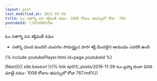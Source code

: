 ```yaml
---
layout: post
last_modified_at: 2021-03-30
title: ఓం సతాగ్ని పస శక్తిమతే నమః- 1008 రోజుల తపస్సులో రోజు  768
youtubeId: lj9tmQNUzDw
---
```

 
 
 ఓం సతాగ్ని పస శక్తిమతే నమః  
 
 -  సతగ్ని (వంద మందిని చంపగల సామర్థ్యం) పాసా శక్తి మొదలైన ఆయుధం ఎవరికి ఉంది 
 
  
 
  
 
 
 
 
 
 


{% include youtubePlayer.html id=page.youtubeId %}
 
[Next]({{ site.baseurl }}{% link  split1/_posts/2016-11-26-ఓం బ్రహ్మ దందా వినిరి మాత్రే నమః- 1008 రోజుల తపస్సులో రోజు  767.md%})
 
